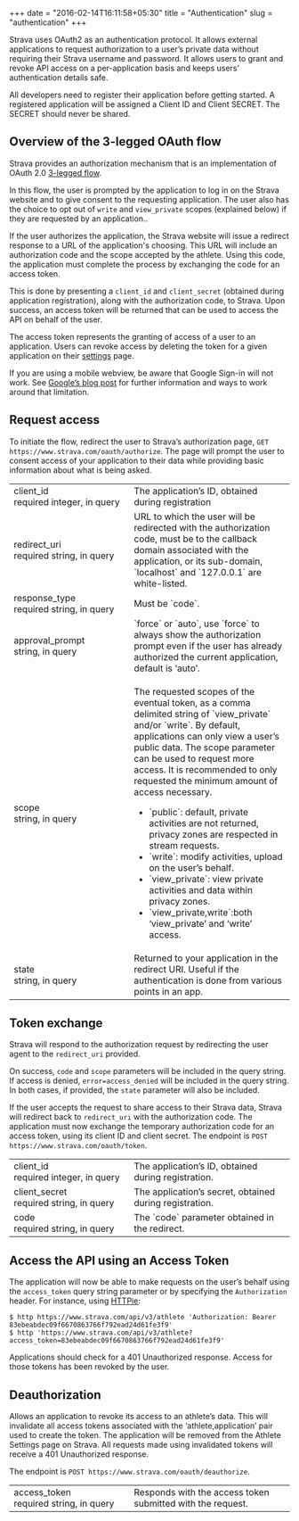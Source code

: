 +++
date = "2016-02-14T16:11:58+05:30"
title = "Authentication"
slug = "authentication"
+++

Strava uses OAuth2 as an authentication protocol. It allows external applications to request authorization to a user’s private data without requiring their Strava username and password. It allows users to grant and revoke API access on a per-application basis and keeps users’ authentication details safe.

All developers need to register their application before getting started. A registered application will be assigned a Client ID and Client SECRET. The SECRET should never be shared.

## Overview of the 3-legged OAuth flow

Strava provides an authorization mechanism that is an implementation of OAuth 2.0 [3-legged flow](http://oauthbible.com/#oauth-2-three-legged).

In this flow, the user is prompted by the application to log in on the Strava website and to give consent to the requesting application. The user also has the choice to opt out of `write` and `view_private` scopes (explained below) if they are requested by an application..

If the user authorizes the application, the Strava website will issue a redirect response to a URL of the application's choosing. This URL will include an authorization code and the scope accepted by the athlete. Using this code, the application must complete the process by exchanging the code for an access token.

This is done by presenting a `client_id` and `client_secret` (obtained during application registration), along with the authorization code, to Strava. Upon success, an access token will be returned that can be used to access the API on behalf of the user.

The access token represents the granting of access of a user to an application. Users can revoke access by deleting the token for a given application on their [settings](https://www.strava.com/settings/apps) page.

If you are using a mobile webview, be aware that Google Sign-in will not work. See [Google’s blog post](https://developers.googleblog.com/2016/08/modernizing-oauth-interactions-in-native-apps.html) for further information and ways to work around that limitation.

## Request access

To initiate the flow, redirect the user to Strava’s authorization page, `GET https://www.strava.com/oauth/authorize`. The page will prompt the user to consent access of your application to their data while providing basic information about what is being asked.

<table class="parameters">
  <tr>
    <td width="200px">
        <span class="parameter-name">client_id</span>
      <br>
      <span class="parameter-description">
        required integer, in query
      </span>
    </td>
    <td>
        The application’s ID, obtained during registration
    </td>
  </tr>
  <tr>
    <td width="200px">
      <span class="parameter-name">redirect_uri</span>
      <br>
      <span class="parameter-description">
        required string, in query
      </span>
    </td>
    <td>
        URL to which the user will be redirected with the authorization code, must be to the callback domain associated with the application, or its sub-domain, `localhost` and `127.0.0.1` are white-listed.
    </td>
  </tr>
  <tr>
    <td width="200px">
      <span class="parameter-name">response_type</span>
      <br>
      <span class="parameter-description">
        required string, in query
      </span>
    </td>
    <td>
        Must be `code`.
    </td>
  </tr>
  <tr>
    <td width="200px">
      <span class="parameter-name">approval_prompt</span>
      <br>
      <span class="parameter-description">
        string, in query
      </span>
    </td>
    <td>
        `force` or `auto`, use `force` to always show the authorization prompt even if the user has already authorized the current application, default is ‘auto’.
    </td>
  </tr>
  <tr>
    <td width="200px">
      <span class="parameter-name">scope</span>
      <br>
      <span class="parameter-description">
        string, in query
      </span>
    </td>
    <td>
      <p>
        The requested scopes of the eventual token, as a comma delimited string of `view_private` and/or `write`. By default, applications can only view a user’s public data. The scope parameter can be used to request more access. It is recommended to only requested the minimum amount of access necessary.
      </p>
      <ul>
        <li>`public`: default, private activities are not returned, privacy zones are respected in stream requests.</li>
        <li>`write`: modify activities, upload on the user’s behalf.</li>
        <li>`view_private`: view private activities and data within privacy zones.</li>
        <li>`view_private,write`:both ‘view_private’ and ‘write’ access.</li>
      </ul>
    </td>
  </tr>
  <tr>
    <td width="200px">
      <span class="parameter-name">state</span>
      <br>
      <span class="parameter-description">
        string, in query
      </span>
    </td>
    <td>
        Returned to your application in the redirect URI. Useful if the authentication is done from various points in an app.
    </td>
  </tr>
</table>

## Token exchange

Strava will respond to the authorization request by redirecting the user agent to the `redirect_uri` provided.

On success, `code` and `scope` parameters will be included in the query string. If access is denied, `error=access_denied` will be included in the query string. In both cases, if provided, the `state` parameter will also be included.

If the user accepts the request to share access to their Strava data, Strava will redirect back to `redirect_uri` with the authorization code. The application must now exchange the temporary authorization code for an access token, using its client ID and client secret. The endpoint is `POST https://www.strava.com/oauth/token`.

<table class="parameters">
  <tr>
    <td width="200px">
        <span class="parameter-name">client_id</span>
      <br>
      <span class="parameter-description">
        required integer, in query
      </span>
    </td>
    <td>
        The application’s ID, obtained during registration.
    </td>
  </tr>
  <tr>
    <td width="200px">
      <span class="parameter-name">client_secret</span>
      <br>
      <span class="parameter-description">
        required string, in query
      </span>
    </td>
    <td>
        The application’s secret, obtained during registration.
    </td>
  </tr>
  <tr>
    <td width="200px">
      <span class="parameter-name">code</span>
      <br>
      <span class="parameter-description">
        required string, in query
      </span>
    </td>
    <td>
        The `code` parameter obtained in the redirect.
    </td>
  </tr>
</table>

## Access the API using an Access Token

The application will now be able to make requests on the user’s behalf using the `access_token` query string parameter or by specifying the `Authorization` header. For instance, using [HTTPie](https://httpie.org/):

```
$ http https://www.strava.com/api/v3/athlete 'Authorization: Bearer 83ebeabdec09f6670863766f792ead24d61fe3f9'
$ http 'https://www.strava.com/api/v3/athlete?access_token=83ebeabdec09f6670863766f792ead24d61fe3f9'
```

Applications should check for a 401 Unauthorized response. Access for those tokens has been revoked by the user.

## Deauthorization

Allows an application to revoke its access to an athlete’s data. This will invalidate all access tokens associated with the ‘athlete,application’ pair used to create the token. The application will be removed from the Athlete Settings page on Strava. All requests made using invalidated tokens will receive a 401 Unauthorized response.

The endpoint is `POST https://www.strava.com/oauth/deauthorize`.

<table class="parameters">
  <tr>
    <td width="200px">
        <span class="parameter-name">access_token</span>
      <br>
      <span class="parameter-description">
        required string, in query
      </span>
    </td>
    <td>
        Responds with the access token submitted with the request.
    </td>
  </tr>
</table>
